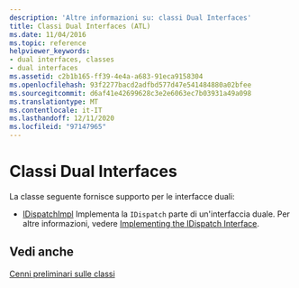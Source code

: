 ```yaml
---
description: 'Altre informazioni su: classi Dual Interfaces'
title: Classi Dual Interfaces (ATL)
ms.date: 11/04/2016
ms.topic: reference
helpviewer_keywords:
- dual interfaces, classes
- dual interfaces
ms.assetid: c2b1b165-ff39-4e4a-a683-91eca9158304
ms.openlocfilehash: 93f2277bacd2adfbd577d47e541484880a02bfee
ms.sourcegitcommit: d6af41e42699628c3e2e6063ec7b03931a49a098
ms.translationtype: MT
ms.contentlocale: it-IT
ms.lasthandoff: 12/11/2020
ms.locfileid: "97147965"
---
```

# <a name="dual-interfaces-classes"></a>Classi Dual Interfaces

La classe seguente fornisce supporto per le interfacce duali:

- [IDispatchImpl](../atl/reference/idispatchimpl-class.md) Implementa la `IDispatch` parte di un'interfaccia duale. Per altre informazioni, vedere [Implementing the IDispatch Interface](/previous-versions/windows/desktop/automat/implementing-the-idispatch-interface).

## <a name="see-also"></a>Vedi anche

[Cenni preliminari sulle classi](../atl/atl-class-overview.md)
